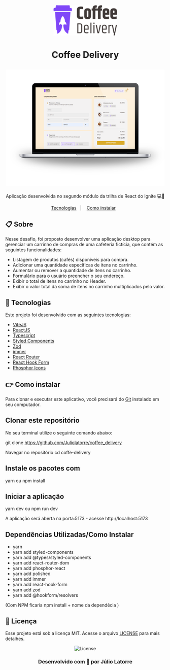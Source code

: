 <h2 align="center">
  <div>
    <img alt="Logo" title="#logo" src="./src/assets/coffee-delivery-logo.svg" width="200"/>
  <div>
</h2>
<h1 align="center">
  Coffee Delivery
</h1>

<h2 align="center">
  <div>
    <img alt="Logo" title="#logo" src="./src/assets/coffee-delivery.png" width="500"/>
  <div>
</h2>

<p align="center"> Aplicação desenvolvida no segundo módulo da trilha de React do Ignite 💻🚀 </p>

<p align="center">
  <a href="##rocket-tecnologias">Tecnologias</a>&nbsp;&nbsp;&nbsp;|&nbsp;&nbsp;&nbsp;
  <a href="## :point_right: Como instalar">Como instalar</a>&nbsp;&nbsp;&nbsp;
</p>

## 📋 Sobre

Nesse desafio, foi proposto desenvolver uma aplicação desktop para gerenciar um carrinho de compras de uma cafeteria fictícia, que contém as seguintes funcionalidades:

- Listagem de produtos (cafés) disponíveis para compra.
- Adicionar uma quantidade específicas de itens no carrinho.
- Aumentar ou remover a quantidade de itens no carrinho.
- Formulário para o usuário preencher o seu endereço.
- Exibir o total de itens no carrinho no Header.
- Exibir o valor total da soma de itens no carrinho multiplicados pelo valor.

## 🚀 Tecnologias

Este projeto foi desenvolvido com as seguintes tecnologias:

- [ViteJS](https://vitejs.dev/)
- [ReactJS](https://reactjs.org)
- [Typescript](https://www.typescriptlang.org/)
- [Styled Components](https://styled-components.com/)
- [Zod](https://zod.dev/)
- [immer](https://immerjs.github.io/immer/)
- [React Router](https://reactrouter.com/)
- [React Hook Form](https://react-hook-form.com/)
- [Phosphor Icons](https://phosphoricons.com/)
 
## :point_right: Como instalar

Para clonar e executar este aplicativo, você precisará do [Git](https://git-scm.com) instalado em seu computador. 

## Clonar este repositório
No seu terminal utilize o seguinte comando abaixo:

git clone https://github.com/Juliolatorre/coffee_delivery

Navegar no repositório cd coffe-delivery

## Instale os pacotes com
 yarn
  ou
 npm install

## Iniciar a aplicação
 yarn dev 
  ou
 npm run dev

A aplicação será aberta na porta:5173 - acesse http://localhost:5173

## Dependências Utilizadas/Como Instalar 
- yarn 
- yarn add styled-components 
- yarn add @types/styled-components 
- yarn add react-router-dom   
- yarn add phosphor-react             
- yarn add polished 
- yarn add immer 
- yarn add react-hook-form 
- yarn add zod
- yarn add @hookform/resolvers

(Com NPM ficaria npm install + nome da dependêcia )

## 📝 Licença
Esse projeto está sob a licença MIT. Acesse o arquivo [LICENSE](https://github.com/Juliolatorre/coffee_delivery/blob/master/LICENSE) para mais detalhes.

<p align="center">
  <img alt="License" src="https://img.shields.io/static/v1?label=license&message=MIT&color=00856F&labelColor=000000">
</p>

<h3 align="center"> 
 Desenvolvido com 💜 por Júlio Latorre
 </h3>